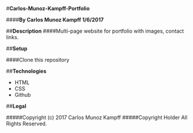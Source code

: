 #**Carlos-Munoz-Kampff-Portfolio**

####**By Carlos Munoz Kampff 1/6/2017**

##**Description**
####Multi-page website for portfolio with images, contact links.

##**Setup**

####Clone this repository

##**Technologies**

* HTML
* CSS
* Github

##**Legal**

#####Copyright (c) 2017 Carlos Munoz Kampff
#####Copyright Holder All Rights Reserved.
